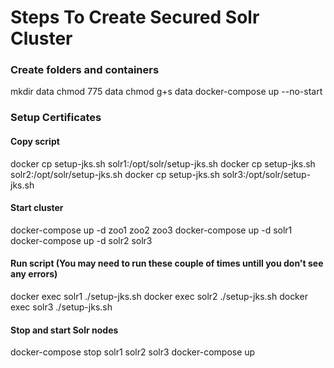 
# Steps To Create Secured Solr Cluster

### Create folders and containers
mkdir data
chmod 775 data
chmod g+s data
docker-compose up --no-start


### Setup Certificates

#### Copy script
docker cp setup-jks.sh solr1:/opt/solr/setup-jks.sh
docker cp setup-jks.sh solr2:/opt/solr/setup-jks.sh
docker cp setup-jks.sh solr3:/opt/solr/setup-jks.sh

#### Start cluster
docker-compose up -d zoo1 zoo2 zoo3
docker-compose up -d solr1
docker-compose up -d solr2 solr3


#### Run script (You may need to run these couple of times untill you don't see any errors)
docker exec solr1 ./setup-jks.sh
docker exec solr2 ./setup-jks.sh
docker exec solr3 ./setup-jks.sh

#### Stop and start Solr nodes
docker-compose stop solr1 solr2 solr3
docker-compose up

